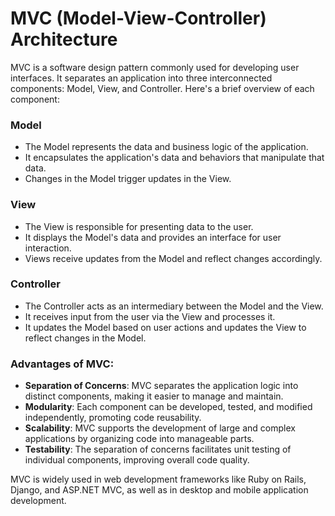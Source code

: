 # MVC (Model-View-Controller) Architecture

MVC is a software design pattern commonly used for developing user interfaces. It separates an application into three interconnected components: Model, View, and Controller. Here's a brief overview of each component:

### Model
- The Model represents the data and business logic of the application.
- It encapsulates the application's data and behaviors that manipulate that data.
- Changes in the Model trigger updates in the View.

### View
- The View is responsible for presenting data to the user.
- It displays the Model's data and provides an interface for user interaction.
- Views receive updates from the Model and reflect changes accordingly.

### Controller
- The Controller acts as an intermediary between the Model and the View.
- It receives input from the user via the View and processes it.
- It updates the Model based on user actions and updates the View to reflect changes in the Model.

### Advantages of MVC:
- **Separation of Concerns**: MVC separates the application logic into distinct components, making it easier to manage and maintain.
- **Modularity**: Each component can be developed, tested, and modified independently, promoting code reusability.
- **Scalability**: MVC supports the development of large and complex applications by organizing code into manageable parts.
- **Testability**: The separation of concerns facilitates unit testing of individual components, improving overall code quality.

MVC is widely used in web development frameworks like Ruby on Rails, Django, and ASP.NET MVC, as well as in desktop and mobile application development.

